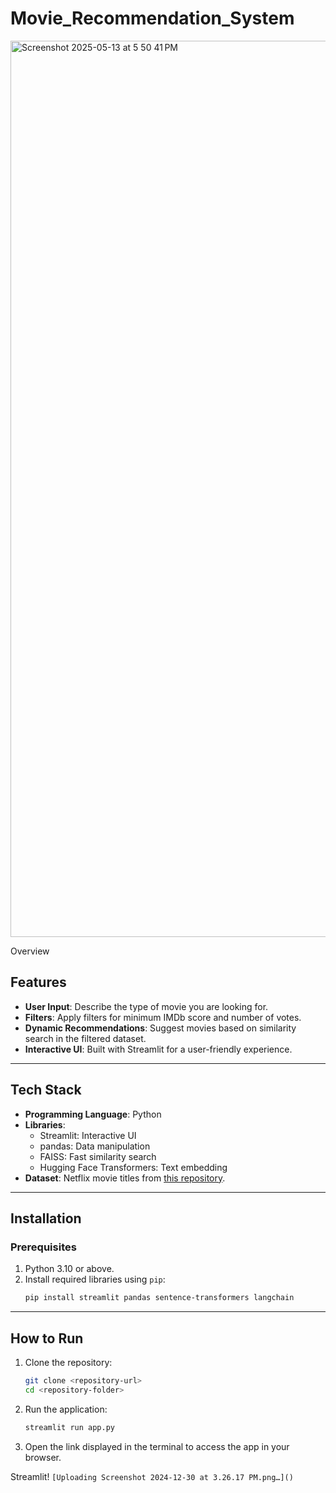 # Movie_Recommendation_System
<img width="1434" alt="Screenshot 2025-05-13 at 5 50 41 PM" src="https://github.com/user-attachments/assets/0efb3275-7e02-4356-8d82-1ca39384918f" />




Overview

## Features
- **User Input**: Describe the type of movie you are looking for.
- **Filters**: Apply filters for minimum IMDb score and number of votes.
- **Dynamic Recommendations**: Suggest movies based on similarity search in the filtered dataset.
- **Interactive UI**: Built with Streamlit for a user-friendly experience.

---

## Tech Stack
- **Programming Language**: Python
- **Libraries**:
  - Streamlit: Interactive UI
  - pandas: Data manipulation
  - FAISS: Fast similarity search
  - Hugging Face Transformers: Text embedding
- **Dataset**: Netflix movie titles from [this repository](https://github.com/datum-oracle/netflix-movie-titles).

---

## Installation

### Prerequisites
1. Python 3.10 or above.
2. Install required libraries using `pip`:
   ```bash
   pip install streamlit pandas sentence-transformers langchain
   ```

---

## How to Run
1. Clone the repository:
   ```bash
   git clone <repository-url>
   cd <repository-folder>
   ```
2. Run the application:
   ```bash
   streamlit run app.py
   ```
3. Open the link displayed in the terminal to access the app in your browser.


Streamlit!
```[Uploading Screenshot 2024-12-30 at 3.26.17 PM.png…]()```







